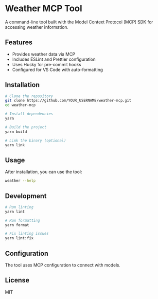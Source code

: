 # Weather MCP Tool

A command-line tool built with the Model Context Protocol (MCP) SDK for accessing weather information.

## Features

- Provides weather data via MCP
- Includes ESLint and Prettier configuration
- Uses Husky for pre-commit hooks
- Configured for VS Code with auto-formatting

## Installation

```bash
# Clone the repository
git clone https://github.com/YOUR_USERNAME/weather-mcp.git
cd weather-mcp

# Install dependencies
yarn

# Build the project
yarn build

# Link the binary (optional)
yarn link
```

## Usage

After installation, you can use the tool:

```bash
weather --help
```

## Development

```bash
# Run linting
yarn lint

# Run formatting
yarn format

# Fix linting issues
yarn lint:fix
```

## Configuration

The tool uses MCP configuration to connect with models.

## License

MIT
